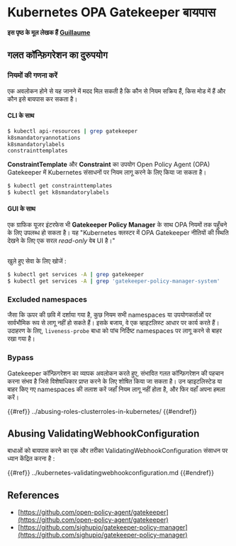 # Kubernetes OPA Gatekeeper बायपास

**इस पृष्ठ के मूल लेखक हैं** [**Guillaume**](https://www.linkedin.com/in/guillaume-chapela-ab4b9a196)

## गलत कॉन्फ़िगरेशन का दुरुपयोग

### नियमों की गणना करें

एक अवलोकन होने से यह जानने में मदद मिल सकती है कि कौन से नियम सक्रिय हैं, किस मोड में हैं और कौन इसे बायपास कर सकता है।

#### CLI के साथ
```bash
$ kubectl api-resources | grep gatekeeper
k8smandatoryannotations                                                             constraints.gatekeeper.sh/v1beta1                  false        K8sMandatoryAnnotations
k8smandatorylabels                                                                  constraints.gatekeeper.sh/v1beta1                  false        K8sMandatoryLabel
constrainttemplates                                                                 templates.gatekeeper.sh/v1                         false        ConstraintTemplate
```
**ConstraintTemplate** और **Constraint** का उपयोग Open Policy Agent (OPA) Gatekeeper में Kubernetes संसाधनों पर नियम लागू करने के लिए किया जा सकता है।
```bash
$ kubectl get constrainttemplates
$ kubectl get k8smandatorylabels
```
#### GUI के साथ

एक ग्राफिक यूजर इंटरफेस भी **Gatekeeper Policy Manager** के साथ OPA नियमों तक पहुँचने के लिए उपलब्ध हो सकता है। यह "Kubernetes क्लस्टर में OPA Gatekeeper नीतियों की स्थिति देखने के लिए एक सरल _read-only_ वेब UI है।"

<figure><img src="../../../images/05-constraints.png" alt=""><figcaption></figcaption></figure>

खुले हुए सेवा के लिए खोजें :
```bash
$ kubectl get services -A | grep gatekeeper
$ kubectl get services -A | grep 'gatekeeper-policy-manager-system'
```
### Excluded namespaces

जैसा कि ऊपर की छवि में दर्शाया गया है, कुछ नियम सभी namespaces या उपयोगकर्ताओं पर सार्वभौमिक रूप से लागू नहीं हो सकते हैं। इसके बजाय, वे एक व्हाइटलिस्ट आधार पर कार्य करते हैं। उदाहरण के लिए, `liveness-probe` बाधा को पांच निर्दिष्ट namespaces पर लागू करने से बाहर रखा गया है।

### Bypass

Gatekeeper कॉन्फ़िगरेशन का व्यापक अवलोकन करते हुए, संभावित गलत कॉन्फ़िगरेशन की पहचान करना संभव है जिसे विशेषाधिकार प्राप्त करने के लिए शोषित किया जा सकता है। उन व्हाइटलिस्टेड या बाहर किए गए namespaces की तलाश करें जहाँ नियम लागू नहीं होता है, और फिर वहाँ अपना हमला करें।

{{#ref}}
../abusing-roles-clusterroles-in-kubernetes/
{{#endref}}

## Abusing ValidatingWebhookConfiguration

बाधाओं को बायपास करने का एक और तरीका ValidatingWebhookConfiguration संसाधन पर ध्यान केंद्रित करना है :&#x20;

{{#ref}}
../kubernetes-validatingwebhookconfiguration.md
{{#endref}}

## References

- [https://github.com/open-policy-agent/gatekeeper](https://github.com/open-policy-agent/gatekeeper)
- [https://github.com/sighupio/gatekeeper-policy-manager](https://github.com/sighupio/gatekeeper-policy-manager)

